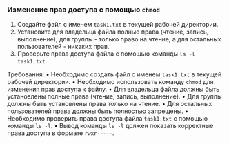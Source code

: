 
### Изменение прав доступа с помощью `chmod`

1. Создайте файл с именем `task1.txt` в текущей рабочей директории.
2. Установите для владельца файла полные права (чтение, запись, выполнение), для группы - только право на чтение, а для остальных пользователей - никаких прав.
3. Проверьте права доступа файла с помощью команды `ls -l task1.txt`.

Требования:
•	Необходимо создать файл с именем `task1.txt` в текущей рабочей директории.
•	Необходимо использовать команду `chmod` для изменения прав доступа к файлу.
•	Для владельца файла должны быть установлены полные права (чтение, запись, выполнение).
•	Для группы должны быть установлены права только на чтение.
•	Для остальных пользователей права должны быть полностью запрещены.
•	Необходимо проверить права доступа файла `task1.txt` с помощью команды `ls -l`.
•	Вывод команды `ls -l` должен показать корректные права доступа в формате `rwxr-----`.
